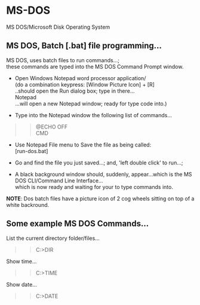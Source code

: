 # MS-DOS
MS DOS/Microsoft Disk Operating System  

## MS DOS, Batch [.bat] file programming...

MS DOS, uses batch files to run commands...;  
these commands are typed into the MS DOS Command Prompt window.   

- Open Windows Notepad word processor application/  
  (do a combination keypress: [Window Picture Icon] + [R]    
    ..should open the Run dialog box; type in there...  
    Notepad  
    ...will open a new Notepad window; ready for type code into.)  
    
- Type into the Notepad window the following list of commands...  

>>@ECHO OFF  
>>CMD  

- Use Notepad File menu to Save the file as being called:  
[run-dos.bat]  

- Go and find the file you just saved...; and, 'left double click' to run...;  
- A black background window should, suddenly, appear...which is the MS DOS CLI/Command Line Interface...  
  which is now ready and waiting for your to type commands into.  

**NOTE**: Dos batch files have a picture icon of 2 cog wheels sitting on top of a white backround.  

## Some example MS DOS Commands...

List the current directory folder/files...  

>>C:>DIR  

Show time...  

>>C:>TIME  

Show date...  

>>C:>DATE  

